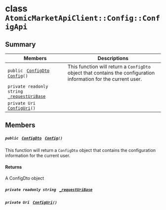 # class `AtomicMarketApiClient::Config::ConfigApi` 

## Summary

 Members                                | Descriptions                                
----------------------------------------|---------------------------------------------
`public ` [`ConfigDto`](AtomicMarketApiClient--Config--ConfigDto.md)` ` [`Config`](#class_atomic_market_api_client_1_1_config_1_1_config_api_1a0ebf555a59e405449329086e13c7999c)`()` | This function will return a `ConfigDto` object that contains the configuration information for the current user.
`private readonly string ` [`_requestUriBase`](#class_atomic_market_api_client_1_1_config_1_1_config_api_1a1854c4909a1013a684af16fb52e8a387) | 
`private Uri ` [`ConfigUri`](#class_atomic_market_api_client_1_1_config_1_1_config_api_1a75175a73250d011e6ba93babf0db70b8)`()` | 

## Members

##### `public ` [`ConfigDto`](AtomicMarketApiClient--Config--ConfigDto.md)` ` [`Config`](#class_atomic_market_api_client_1_1_config_1_1_config_api_1a0ebf555a59e405449329086e13c7999c)`()` 

This function will return a `ConfigDto` object that contains the configuration information for the current user.

#### Returns
A ConfigDto object

##### `private readonly string ` [`_requestUriBase`](#class_atomic_market_api_client_1_1_config_1_1_config_api_1a1854c4909a1013a684af16fb52e8a387) 

##### `private Uri ` [`ConfigUri`](#class_atomic_market_api_client_1_1_config_1_1_config_api_1a75175a73250d011e6ba93babf0db70b8)`()` 

